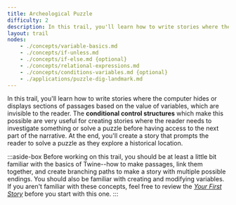 ```yaml
---
title: Archeological Puzzle
difficulty: 2
description: In this trail, you'll learn how to write stories where the computer hides or displays sections of passages based on the value of variables, which are invisible to the reader. The **conditional control structures** which make this possible are very useful for creating stories where the reader needs to investigate something or solve a puzzle before having access to the next part of the narrative. At the end, you'll create a story that prompts the reader to solve a puzzle as they explore a historical location.
layout: trail
nodes:
    - ./concepts/variable-basics.md
    - ./concepts/if-unless.md
    - ./concepts/if-else.md {optional}
    - ./concepts/relational-expressions.md
    - ./concepts/conditions-variables.md {optional}
    - ./applications/puzzle-dig-landmark.md
---
```


In this trail, you'll learn how to write stories where the computer hides or displays sections of passages based on the value of variables, which are invisible to the reader. The **conditional control structures** which make this possible are very useful for creating stories where the reader needs to investigate something or solve a puzzle before having access to the next part of the narrative. At the end, you'll create a story that prompts the reader to solve a puzzle as they explore a historical location.

:::aside-box
Before working on this trail, you should be at least a little bit familiar with the basics of Twine--how to make passages, link them together, and create branching paths to make a story with multiple possible endings. You should also be familiar with creating and modifying variables. If you aren't familiar with these concepts, feel free to review the *[Your First Story](/trails/your-first-story)* before you start with this one.
:::